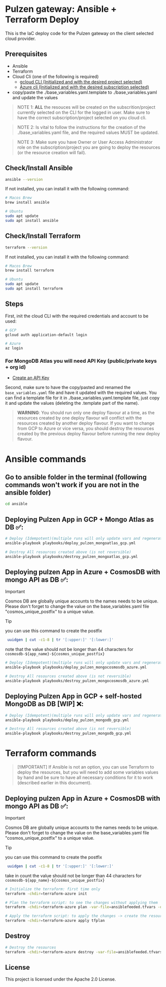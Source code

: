# Pulzen gateway: Ansible + Terraform Deploy

This is the IaC deploy code for the Pulzen gateway on the client selected cloud provider.

## Prerequisites

- Ansible
- Terraform
- Cloud Cli (one of the following is required)
  - [gcloud CLI (Initialized and with the desired project selected)](https://cloud.google.com/sdk/docs/install)
  - [Azure cli (Initialized and with the desired subscription selected)](https://learn.microsoft.com/en-us/cli/azure/install-azure-cli)
- copy/paste the ./base_variables.yaml.template to ./base_variables.yaml and update the values

> NOTE 1: **ALL** the resouces will be created on the subscrition/project currently selected on the CLI for the logged in user. Make sure to have the correct subscription/project selected on you cloud cli.

> NOTE 2: Is vital to follow the instructions for the creation of the ./base_variables.yaml file, and the required values MUST be updated.

> NOTE 3: Make sure you have Owner or User Access Administrator role on the subscription/project you are going to deploy the resources (or the resource creation will fail).

## Check/Install Ansible

```bash
ansible --version
```

If not installed, you can install it with the following command:

```bash
# Macos Brew
brew install ansible

# Ubuntu
sudo apt update
sudo apt install ansible
```

## Check/Install Terraform

```bash
terraform --version
```

If not installed, you can install it with the following command:

```bash
# Macos Brew
brew install terraform

# Ubuntu
sudo apt update
sudo apt install terraform
```

## Steps

First, init the cloud CLI with the required credentials and account to be used:

```bash
# GCP
gcloud auth application-default login

# Azure
az login
```

### For MongoDB Atlas you will need API Key (public/private keys + org id)

- [Create an API Key](https://www.mongodb.com/docs/atlas/configure-api-access-project/?msockid=1df97124b3fe669d314265e8b247677c#manage-programmatic-access-to-a-project)

Second, make sure to have the copy/pasted and renamed the `base_variables.yaml` file and have it updated with the required values. You can find a template file for it in ./base_variables.yaml.template file, just copy it and update the values (deleting the .template part of the name).

> **WARNING**: You should run only one deploy flavour at a time, as the resources created by one deploy flavour will conflict with the resources created by another deploy flavour. If you want to change from GCP to Azure or vice versa, you should destroy the resources created by the previous deploy flavour before running the new deploy flavour.

# Ansible commands

## Go to ansible folder in the terminal (following commands won't work if you are not in the ansible folder)

```bash
cd ansible
```

## Deploying Pulzen App in GCP + Mongo Atlas as DB ✅:

```bash
# Deploy (Idempotent)(multiple runs will only update vars and regenerate db password)
ansible-playbook playbooks/deploy_pulzen_mongoatlas_gcp.yml

# Destroy All resources created above (is not reversible)
ansible-playbook playbooks/destroy_pulzen_mongoatlas_gcp.yml
```

## Deploying pulzen App in Azure + CosmosDB with mongo API as DB ✅:

> [!IMPORTANT]  
> Cosmos DB are globally unique accounts to the names needs to be unique. Please don't forget to change the value on the base_variables.yaml file "cosmos_unique_postfix" to a unique value.

> [!TIP]
> you can use this command to create the postfix
>
> ```bash
>  uuidgen | cut -c1-8 | tr '[:upper:]' '[:lower:]'
> ```
>
> note that the value should not be longer than 44 characters for `cosmosdb-${app_name}-${cosmos_unique_postfix}`
```bash
# Deploy (Idempotent)(multiple runs will only update vars and regenerate db password)
ansible-playbook playbooks/deploy_pulzen_mongocosmosdb_azure.yml

# Destroy All resources created above (is not reversible)
ansible-playbook playbooks/destroy_pulzen_mongocosmosdb_azure.yml
```

## Deploying Pulzen App in GCP + self-hosted MongoDB as DB [WIP] ❌:

```bash
# Deploy (Idempotent)(multiple runs will only update vars and regenerate db password)
ansible-playbook playbooks/deploy_pulzen_mongodb_gcp.yml

# Destroy All resources created above (is not reversible)
ansible-playbook playbooks/destroy_pulzen_mongodb_gcp.yml
```

# Terraform commands

> [!IMPORTANT] If Ansible is not an option, you can use Terraform to deploy the resources, but you will need to add some variables values by hand and be sure to have all necessary conditions for it to work (described earlier in this document).
## Deploying pulzen App in Azure + CosmosDB with mongo API as DB ✅:

> [!IMPORTANT]  
> Cosmos DB are globally unique accounts to the names needs to be unique. Please don't forget to change the value on the base_variables.yaml file "cosmos_unique_postfix" to a unique value.

> [!TIP]
> you can use this command to create the postfix
>
> ```bash
>  uuidgen | cut -c1-8 | tr '[:upper:]' '[:lower:]'
> ```
>
> take in count the value should not be longer than 44 characters for `cosmosdb-${app_name}-${cosmos_unique_postfix}`

```bash
# Initialize the terraform: first time only
terraform -chdir=terraform-azure init
```

```bash
# Plan the terraform script: to see the changes without applying them
terraform -chdir=terraform-azure plan -var-file=ansiblefeeded.tfvars -out=tfplan
```

```bash
# Apply the terraform script: to apply the changes -> create the resources
terraform -chdir=terraform-azure apply tfplan
```

## Destroy

```bash
# Destroy the resources
terraform -chdir=terraform-azure destroy -var-file=ansiblefeeded.tfvars
```

## License

This project is licensed under the Apache 2.0 License.
